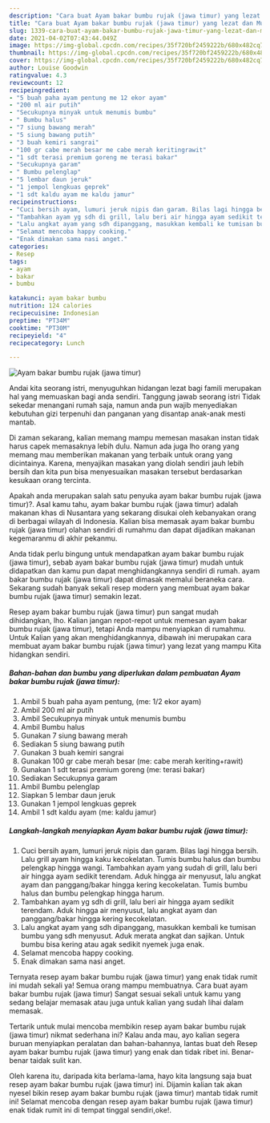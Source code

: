 ```yaml
---
description: "Cara buat Ayam bakar bumbu rujak (jawa timur) yang lezat dan Mudah Dibuat"
title: "Cara buat Ayam bakar bumbu rujak (jawa timur) yang lezat dan Mudah Dibuat"
slug: 1339-cara-buat-ayam-bakar-bumbu-rujak-jawa-timur-yang-lezat-dan-mudah-dibuat
date: 2021-04-02T07:43:44.049Z
image: https://img-global.cpcdn.com/recipes/35f720bf2459222b/680x482cq70/ayam-bakar-bumbu-rujak-jawa-timur-foto-resep-utama.jpg
thumbnail: https://img-global.cpcdn.com/recipes/35f720bf2459222b/680x482cq70/ayam-bakar-bumbu-rujak-jawa-timur-foto-resep-utama.jpg
cover: https://img-global.cpcdn.com/recipes/35f720bf2459222b/680x482cq70/ayam-bakar-bumbu-rujak-jawa-timur-foto-resep-utama.jpg
author: Louise Goodwin
ratingvalue: 4.3
reviewcount: 12
recipeingredient:
- "5 buah paha ayam pentung me 12 ekor ayam"
- "200 ml air putih"
- "Secukupnya minyak untuk menumis bumbu"
- " Bumbu halus"
- "7 siung bawang merah"
- "5 siung bawang putih"
- "3 buah kemiri sangrai"
- "100 gr cabe merah besar me cabe merah keritingrawit"
- "1 sdt terasi premium goreng me terasi bakar"
- "Secukupnya garam"
- " Bumbu pelenglap"
- "5 lembar daun jeruk"
- "1 jempol lengkuas geprek"
- "1 sdt kaldu ayam me kaldu jamur"
recipeinstructions:
- "Cuci bersih ayam, lumuri jeruk nipis dan garam. Bilas lagi hingga bersih. Lalu grill ayam hingga kaku kecokelatan. Tumis bumbu halus dan bumbu pelengkap hingga wangi. Tambahkan ayam yang sudah di grill, lalu beri air hingga ayam sedikit terendam. Aduk hingga air menyusut, lalu angkat ayam dan panggang/bakar hingga kering kecokelatan. Tumis bumbu halus dan bumbu pelengkap hingga harum."
- "Tambahkan ayam yg sdh di grill, lalu beri air hingga ayam sedikit terendam. Aduk hingga air menyusut, lalu angkat ayam dan panggang/bakar hingga kering kecokelatan."
- "Lalu angkat ayam yang sdh dipanggang, masukkan kembali ke tumisan bumbu yang sdh menyusut. Aduk merata angkat dan sajikan. Untuk bumbu bisa kering atau agak sedikit nyemek juga enak."
- "Selamat mencoba happy cooking."
- "Enak dimakan sama nasi anget."
categories:
- Resep
tags:
- ayam
- bakar
- bumbu

katakunci: ayam bakar bumbu 
nutrition: 124 calories
recipecuisine: Indonesian
preptime: "PT34M"
cooktime: "PT30M"
recipeyield: "4"
recipecategory: Lunch

---
```



![Ayam bakar bumbu rujak (jawa timur)](https://img-global.cpcdn.com/recipes/35f720bf2459222b/680x482cq70/ayam-bakar-bumbu-rujak-jawa-timur-foto-resep-utama.jpg)

Andai kita seorang istri, menyuguhkan hidangan lezat bagi famili merupakan hal yang memuaskan bagi anda sendiri. Tanggung jawab seorang istri Tidak sekedar menangani rumah saja, namun anda pun wajib menyediakan kebutuhan gizi terpenuhi dan panganan yang disantap anak-anak mesti mantab.

Di zaman  sekarang, kalian memang mampu memesan masakan instan tidak harus capek memasaknya lebih dulu. Namun ada juga lho orang yang memang mau memberikan makanan yang terbaik untuk orang yang dicintainya. Karena, menyajikan masakan yang diolah sendiri jauh lebih bersih dan kita pun bisa menyesuaikan masakan tersebut berdasarkan kesukaan orang tercinta. 



Apakah anda merupakan salah satu penyuka ayam bakar bumbu rujak (jawa timur)?. Asal kamu tahu, ayam bakar bumbu rujak (jawa timur) adalah makanan khas di Nusantara yang sekarang disukai oleh kebanyakan orang di berbagai wilayah di Indonesia. Kalian bisa memasak ayam bakar bumbu rujak (jawa timur) olahan sendiri di rumahmu dan dapat dijadikan makanan kegemaranmu di akhir pekanmu.

Anda tidak perlu bingung untuk mendapatkan ayam bakar bumbu rujak (jawa timur), sebab ayam bakar bumbu rujak (jawa timur) mudah untuk didapatkan dan kamu pun dapat menghidangkannya sendiri di rumah. ayam bakar bumbu rujak (jawa timur) dapat dimasak memalui beraneka cara. Sekarang sudah banyak sekali resep modern yang membuat ayam bakar bumbu rujak (jawa timur) semakin lezat.

Resep ayam bakar bumbu rujak (jawa timur) pun sangat mudah dihidangkan, lho. Kalian jangan repot-repot untuk memesan ayam bakar bumbu rujak (jawa timur), tetapi Anda mampu menyiapkan di rumahmu. Untuk Kalian yang akan menghidangkannya, dibawah ini merupakan cara membuat ayam bakar bumbu rujak (jawa timur) yang lezat yang mampu Kita hidangkan sendiri.

<!--inarticleads1-->

##### Bahan-bahan dan bumbu yang diperlukan dalam pembuatan Ayam bakar bumbu rujak (jawa timur):

1. Ambil 5 buah paha ayam pentung, (me: 1/2 ekor ayam)
1. Ambil 200 ml air putih
1. Ambil Secukupnya minyak untuk menumis bumbu
1. Ambil  Bumbu halus
1. Gunakan 7 siung bawang merah
1. Sediakan 5 siung bawang putih
1. Gunakan 3 buah kemiri sangrai
1. Gunakan 100 gr cabe merah besar (me: cabe merah keriting+rawit)
1. Gunakan 1 sdt terasi premium goreng (me: terasi bakar)
1. Sediakan Secukupnya garam
1. Ambil  Bumbu pelenglap
1. Siapkan 5 lembar daun jeruk
1. Gunakan 1 jempol lengkuas geprek
1. Ambil 1 sdt kaldu ayam (me: kaldu jamur)




<!--inarticleads2-->

##### Langkah-langkah menyiapkan Ayam bakar bumbu rujak (jawa timur):

1. Cuci bersih ayam, lumuri jeruk nipis dan garam. Bilas lagi hingga bersih. Lalu grill ayam hingga kaku kecokelatan. Tumis bumbu halus dan bumbu pelengkap hingga wangi. Tambahkan ayam yang sudah di grill, lalu beri air hingga ayam sedikit terendam. Aduk hingga air menyusut, lalu angkat ayam dan panggang/bakar hingga kering kecokelatan. Tumis bumbu halus dan bumbu pelengkap hingga harum.
1. Tambahkan ayam yg sdh di grill, lalu beri air hingga ayam sedikit terendam. Aduk hingga air menyusut, lalu angkat ayam dan panggang/bakar hingga kering kecokelatan.
1. Lalu angkat ayam yang sdh dipanggang, masukkan kembali ke tumisan bumbu yang sdh menyusut. Aduk merata angkat dan sajikan. Untuk bumbu bisa kering atau agak sedikit nyemek juga enak.
1. Selamat mencoba happy cooking.
1. Enak dimakan sama nasi anget.




Ternyata resep ayam bakar bumbu rujak (jawa timur) yang enak tidak rumit ini mudah sekali ya! Semua orang mampu membuatnya. Cara buat ayam bakar bumbu rujak (jawa timur) Sangat sesuai sekali untuk kamu yang sedang belajar memasak atau juga untuk kalian yang sudah lihai dalam memasak.

Tertarik untuk mulai mencoba membikin resep ayam bakar bumbu rujak (jawa timur) nikmat sederhana ini? Kalau anda mau, ayo kalian segera buruan menyiapkan peralatan dan bahan-bahannya, lantas buat deh Resep ayam bakar bumbu rujak (jawa timur) yang enak dan tidak ribet ini. Benar-benar taidak sulit kan. 

Oleh karena itu, daripada kita berlama-lama, hayo kita langsung saja buat resep ayam bakar bumbu rujak (jawa timur) ini. Dijamin kalian tak akan nyesel bikin resep ayam bakar bumbu rujak (jawa timur) mantab tidak rumit ini! Selamat mencoba dengan resep ayam bakar bumbu rujak (jawa timur) enak tidak rumit ini di tempat tinggal sendiri,oke!.

